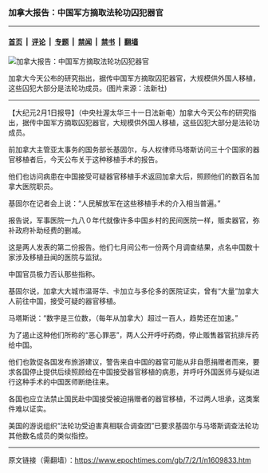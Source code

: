 ### 加拿大报告：中国军方摘取法轮功囚犯器官

---

#### [首页](../../../..?n1609833) &nbsp;|&nbsp; [评论](../../../../../epoch-comment?n1609833) &nbsp;|&nbsp; [专题](../../../../../epoch-special?n1609833) &nbsp;|&nbsp; [禁闻](../../../../../epoch-news?n1609833) &nbsp;|&nbsp; [禁书](../../../../../books?n1609833) &nbsp;|&nbsp; [翻墙](https://github.com/gfw-breaker/nogfw/blob/master/README.md?n1609833)


<div><img alt="加拿大报告：中国军方摘取法轮功囚犯器官" class="attachment-djy_600_400 size-djy_600_400 wp-post-image" src="https://i.epochtimes.com/assets/uploads/2007/02/701312048011768.jpg"/>
<div class="caption">
 <p>
  加拿大今天公布的研究指出，据传中国军方摘取囚犯器官，大规模供外国人移植，这些囚犯大部分是法轮功成员。(图片来源：法新社)
 </p>
</div></div><hr/><div class="post_content" id="artbody" itemprop="articleBody">
 <!-- article content begin -->
 <p>
  【大纪元2月1日报导】（中央社渥太华三十一日法新电）加拿大今天公布的研究指出，据传中国军方摘取囚犯器官，大规模供外国人移植，这些囚犯大部分是法轮功成员。
 </p>
 <p>
  前加拿大主管亚太事务的国务部长基固尔，与人权律师马塔斯访问三十个国家的器官移植者后，今天公布关于这种移植手术的报告。
 </p>
 <p>
  他们也访问病患在中国接受可疑器官移植手术返回加拿大后，照顾他们的数百名加拿大医院职员。
 </p>
 <p>
  基固尔在记者会上说：“人民解放军在这些移植手术的介入相当普遍。”
 </p>
 <p>
  报告说，军事医院一九八０年代就像许多中国乡村的民间医院一样，贩卖器官，弥补政府补助经费的删减。
 </p>
 <p>
  这是两人发表的第二份报告。他们七月间公布一份两个月调查结果，点名中国数十家涉及移植丑闻的医院与监狱。
 </p>
 <p>
  中国官员极力否认那些指称。
 </p>
 <p>
  基固尔说，加拿大大城市温哥华、卡加立与多伦多的医院证实，曾有“大量”加拿大人前往中国，接受可疑的器官移植。
 </p>
 <p>
  马塔斯说：“数字是三位数，（每年从加拿大）超过一百人，趋势还在加速。”
 </p>
 <p>
  为了遏止这种他们所称的“恶心罪恶”，两人公开呼吁药商，停止贩售器官抗排斥药给中国。
 </p>
 <p>
  他们也敦促各国发布旅游建议，警告来自中国的器官可能从非自愿捐赠者而来，要求各国停止提供后续照顾给在中国接受器官移植的病患，并呼吁外国医师与疑似进行这种手术的中国医师断绝往来。
 </p>
 <p>
  各国也应立法禁止国民赴中国接受被迫捐赠者的器官移植，不过两人坦承，这类案件难以证实。
 </p>
 <p>
  美国的游说组织“法轮功受迫害真相联合调查团”已要求基固尔与马塔斯调查法轮功其他数名成员的类似指控。
 </p>
 <!-- article content end -->
 <div id="below_article_ad">
 </div>
</div>


---

原文链接（需翻墙）：https://www.epochtimes.com/gb/7/2/1/n1609833.htm